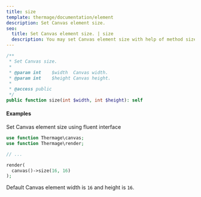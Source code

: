 ```yaml
---
title: size
template: thermage/documentation/element
description: Set Canvas element size.
seo:
  title: Set Canvas element size. | size
  description: You may set Canvas element size with help of method size
---
```


```php
/**
 * Set Canvas size.
 * 
 * @param int    $width  Canvas width.
 * @param int    $height Canvas height.
 * 
 * @access public
 */
public function size(int $width, int $height): self
```

#### Examples

Set Canvas element size using fluent interface
```php
use function Thermage\canvas;
use function Thermage\render;

// ...

render(
  canvas()->size(16, 16)
);
```
Default Canvas element width is `16` and height is `16`.
